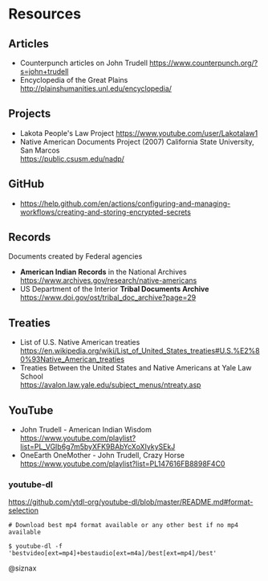 Resources
=========

Articles
--------

* Counterpunch articles on John Trudell
  https://www.counterpunch.org/?s=john+trudell
* Encyclopedia of the Great Plains
  http://plainshumanities.unl.edu/encyclopedia/


Projects
--------

* Lakota People's Law Project
  https://www.youtube.com/user/Lakotalaw1
* Native American Documents Project (2007)
  California State University, San Marcos  
  https://public.csusm.edu/nadp/


GitHub
------

* https://help.github.com/en/actions/configuring-and-managing-workflows/creating-and-storing-encrypted-secrets


Records
-------

Documents created by Federal agencies

* **American Indian Records** in the National Archives
  https://www.archives.gov/research/native-americans
* US Department of the Interior **Tribal Documents Archive**
  https://www.doi.gov/ost/tribal_doc_archive?page=29


Treaties
--------

* List of U.S. Native American treaties    
  https://en.wikipedia.org/wiki/List_of_United_States_treaties#U.S.%E2%80%93Native_American_treaties
* Treaties Between the United States and Native Americans at Yale Law School    
  https://avalon.law.yale.edu/subject_menus/ntreaty.asp


YouTube
-------

* John Trudell - American Indian Wisdom
  https://www.youtube.com/playlist?list=PL_VGIb6g7m5byXFK9BAbYcXoXIykySEkJ
* OneEarth OneMother - John Trudell, Crazy Horse
  https://www.youtube.com/playlist?list=PL147616FB8898F4C0

### youtube-dl

https://github.com/ytdl-org/youtube-dl/blob/master/README.md#format-selection

```
# Download best mp4 format available or any other best if no mp4 available

$ youtube-dl -f 'bestvideo[ext=mp4]+bestaudio[ext=m4a]/best[ext=mp4]/best'
```


@siznax
